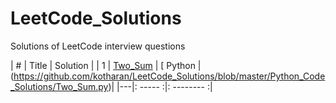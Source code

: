 # LeetCode_Solutions
Solutions of LeetCode interview questions

| # | Title | Solution | 
| 1 | [Two_Sum](https://leetcode.com/problems/two-sum/description/) | [ Python |(https://github.com/kotharan/LeetCode_Solutions/blob/master/Python_Code_Solutions/Two_Sum.py)|
|---|: ----- :|: -------- :|
